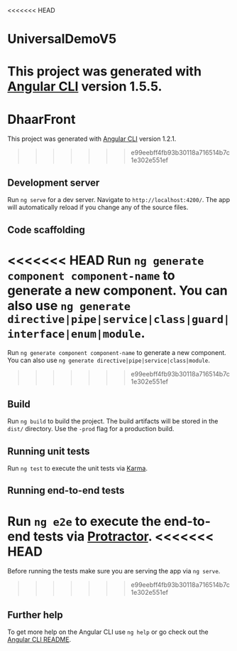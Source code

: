 <<<<<<< HEAD
# UniversalDemoV5

This project was generated with [Angular CLI](https://github.com/angular/angular-cli) version 1.5.5.
=======
# DhaarFront

This project was generated with [Angular CLI](https://github.com/angular/angular-cli) version 1.2.1.
>>>>>>> e99eebff4fb93b30118a716514b7c1e302e551ef

## Development server

Run `ng serve` for a dev server. Navigate to `http://localhost:4200/`. The app will automatically reload if you change any of the source files.

## Code scaffolding

<<<<<<< HEAD
Run `ng generate component component-name` to generate a new component. You can also use `ng generate directive|pipe|service|class|guard|interface|enum|module`.
=======
Run `ng generate component component-name` to generate a new component. You can also use `ng generate directive|pipe|service|class|module`.
>>>>>>> e99eebff4fb93b30118a716514b7c1e302e551ef

## Build

Run `ng build` to build the project. The build artifacts will be stored in the `dist/` directory. Use the `-prod` flag for a production build.

## Running unit tests

Run `ng test` to execute the unit tests via [Karma](https://karma-runner.github.io).

## Running end-to-end tests

Run `ng e2e` to execute the end-to-end tests via [Protractor](http://www.protractortest.org/).
<<<<<<< HEAD
=======
Before running the tests make sure you are serving the app via `ng serve`.
>>>>>>> e99eebff4fb93b30118a716514b7c1e302e551ef

## Further help

To get more help on the Angular CLI use `ng help` or go check out the [Angular CLI README](https://github.com/angular/angular-cli/blob/master/README.md).
